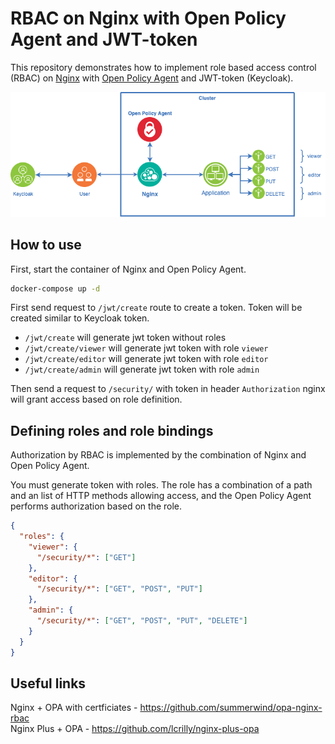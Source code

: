 # RBAC on Nginx with Open Policy Agent and JWT-token

This repository demonstrates how to implement role based access control (RBAC) on
[Nginx](https://nginx.org/) with
[Open Policy Agent](https://www.openpolicyagent.org/)
and JWT-token (Keycloak).

![alt text](docs/images/overview-white.png "Overview")

## How to use

First, start the container of Nginx and Open Policy Agent.

```sh
docker-compose up -d
```

First send request to `/jwt/create` route to create a token.
Token will be created similar to Keycloak token.

- `/jwt/create` will generate jwt token without roles
- `/jwt/create/viewer` will generate jwt token with role `viewer`
- `/jwt/create/editor` will generate jwt token with role `editor`
- `/jwt/create/admin` will generate jwt token with role `admin`
  
Then send a request to `/security/` with token in header `Authorization`
nginx will grant access based on role definition.

## Defining roles and role bindings

Authorization by RBAC is implemented by the combination
of Nginx and Open Policy Agent.

You must generate token with roles.
The role has a combination of a path and an list of HTTP methods allowing access,
and the Open Policy Agent performs authorization based on the role.

```json
{
  "roles": {
    "viewer": {
      "/security/*": ["GET"]
    },
    "editor": {
      "/security/*": ["GET", "POST", "PUT"]
    },
    "admin": {
      "/security/*": ["GET", "POST", "PUT", "DELETE"]
    }
  }
}
```

## Useful links

Nginx + OPA with certficiates - <https://github.com/summerwind/opa-nginx-rbac>  
Nginx Plus + OPA - <https://github.com/lcrilly/nginx-plus-opa>
